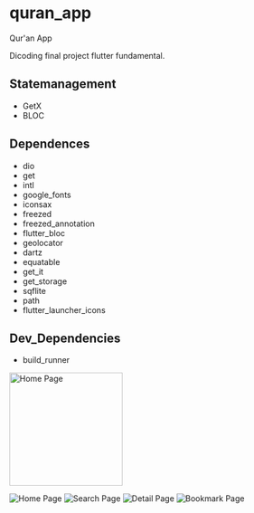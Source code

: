 # quran_app

Qur'an App

Dicoding final project flutter fundamental.

## Statemanagement

- GetX
- BLOC

## Dependences

- dio
- get
- intl
- google_fonts
- iconsax
- freezed
- freezed_annotation
- flutter_bloc
- geolocator
- dartz
- equatable
- get_it
- get_storage
- sqflite
- path
- flutter_launcher_icons

## Dev_Dependencies

- build_runner

<img src="/assets/images/search.png" alt="Home Page" width="200"/>

![Home Page](/assets/images/home.png)
![Search Page](/assets/images/search.png)
![Detail Page](/assets/images/detail.png)
![Bookmark Page](/assets/images/bookmark_page.png)
